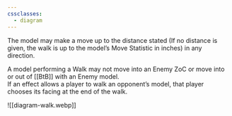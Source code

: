 ```yaml
---
cssclasses:
  - diagram
---
```

The model may make a move up to the distance stated (If no distance is given, the walk is up to the model’s Move Statistic in inches) in any direction.  

A model performing a Walk may not move into an Enemy ZoC or move into or out of [[BtB]] with an Enemy model.  
If an effect allows a player to walk an opponent’s model, that player chooses its facing at the end of the walk.  

![[diagram-walk.webp]]